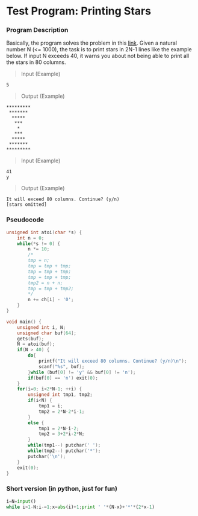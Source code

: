 # Test Program: Printing Stars

### Program Description
Basically, the program solves the problem in this 
[link](https://www.acmicpc.net/problem/2446).
Given a natural number N (<= 1000), the task is to print stars in 2N-1 lines like the example below. If input N exceeds 40, it warns you about not being able to print all the stars in 80 columns.
> Input (Example)
```
5
```

> Output (Example)
```
*********
 *******
  *****
   ***
    *
   ***
  *****
 *******
*********
```

> Input (Example)
```
41
y

```

> Output (Example)
```
It will exceed 80 columns. Continue? (y/n)
[stars omitted]
```

### Pseudocode
```C
unsigned int atoi(char *s) {
	int n = 0;
	while(*s != 0) {
		n *= 10;
		/*
		tmp = n;
		tmp = tmp + tmp;
		tmp = tmp + tmp;
		tmp = tmp + tmp;
		tmp2 = n + n;
		tmp = tmp + tmp2;
		*/
		n += ch[i] - '0';
	}
}

void main() {
    unsigned int i, N;
    unsigned char buf[64];
    gets(buf);
    N = atoi(buf);
    if(N > 40) {
        do{
            printf("It will exceed 80 columns. Continue? (y/n)\n");
            scanf("%s", buf);
        }while (buf[0] != 'y' && buf[0] != 'n');
        if(buf[0] == 'n') exit(0);
    }   
    for(i=0; i<2*N-1; ++i) {
        unsigned int tmp1, tmp2;
        if(i<N) {
            tmp1 = i;
            tmp2 = 2*N-2*i-1;
        }
        else {
            tmp1 = 2*N-i-2;
            tmp2 = 3+2*i-2*N;
        }
		while(tmp1--) putchar(' ');
		while(tmp2--) putchar('*');
        putchar('\n');
    }   
    exit(0);
}
```

### Short version (in python, just for fun)
```python
i=N=input()
while i>1-N:i-=1;x=abs(i)+1;print ' '*(N-x)+'*'*(2*x-1)
```

